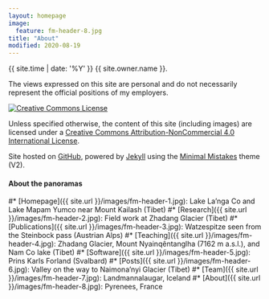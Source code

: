 ```yaml
---
layout: homepage
image:
  feature: fm-header-8.jpg
title: "About"
modified: 2020-08-19
---
```


<span><i class="fa fa-creative-commons"></i> {{ site.time | date: '%Y' }} {{ site.owner.name }}.</span>

The views expressed on this site are personal and do not necessarily represent the official positions of my employers.

<a rel="license" href="http://creativecommons.org/licenses/by-nc/4.0/"><img alt="Creative Commons License" style="border-width:0" src="https://i.creativecommons.org/l/by-nc/4.0/88x31.png" /></a><br />

Unless specified otherwise, the content of this site (including images) are licensed under a [Creative Commons Attribution-NonCommercial 4.0 International License](http://creativecommons.org/licenses/by-nc/4.0/).

Site hosted on <a href="https://pages.github.com/" rel="nofollow"> GitHub</a>, powered by <a href="http://jekyllrb.com" rel="nofollow"> Jekyll</a> using the <a href="https://mademistakes.com/work/minimal-mistakes-jekyll-theme/" rel="nofollow">Minimal Mistakes</a> theme (V2).


#### About the panoramas
#* [Homepage]({{ site.url }}/images/fm-header-1.jpg): Lake La’nga Co and Lake Mapam Yumco near Mount Kailash (Tibet)
#* [Research]({{ site.url }}/images/fm-header-2.jpg): Field work at Zhadang Glacier (Tibet)
#* [Publications]({{ site.url }}/images/fm-header-3.jpg): Watzespitze seen from the Steinbock pass (Austrian Alps)
#* [Teaching]({{ site.url }}/images/fm-header-4.jpg): Zhadang Glacier, Mount Nyainqêntanglha (7162 m a.s.l.), and Nam Co lake (Tibet)
#* [Software]({{ site.url }}/images/fm-header-5.jpg): Prins Karls Forland (Svalbard)
#* [Posts]({{ site.url }}/images/fm-header-6.jpg): Valley on the way to Naimona’nyi Glacier (Tibet)
#* [Team]({{ site.url }}/images/fm-header-7.jpg): Landmannalaugar, Iceland
#* [About]({{ site.url }}/images/fm-header-8.jpg): Pyrenees, France
